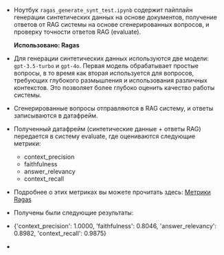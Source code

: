- Ноутбук `ragas_generate_synt_test.ipynb` содержит пайплайн генерации синтетических данных на основе документов, получение ответов от RAG системы на основе сгенерированных вопросов, и проверку точности ответов RAG (evaluate).

  **Использовано: Ragas**

- Для генерации синтетических данных используются две модели: `gpt-3.5-turbo` и `gpt-4o`. Первая модель обрабатывает простые вопросы, в то время как вторая используется для вопросов, требующих глубокого размышления и использования различных контекстов. Это позволяет более глубоко оценить качество работы системы.
- Сгенерированные вопросы отправляются в RAG систему, и ответы записываются в датафрейм.
- Полученный датафрейм (синтетические данные + ответы RAG) передается в систему evaluate, где оцениваются следующие метрики:
  - context_precision
  - faithfulness
  - answer_relevancy
  - context_recall

- Подробнее о этих метриках вы можете прочитать здесь: [Метрики Ragas](https://docs.ragas.io/en/latest/concepts/metrics/index.html#ragas-metrics)

- Получены были следующие результаты:
- {'context_precision': 1.0000, 'faithfulness': 0.8046, 'answer_relevancy': 0.8982, 'context_recall': 0.9875}

- 
